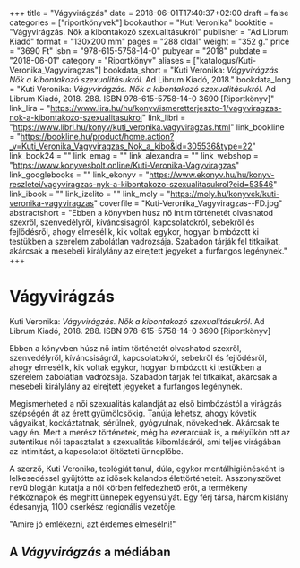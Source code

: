 +++
title = "Vágyvirágzás"
date = 2018-06-01T17:40:37+02:00
draft = false
categories = ["riportkönyvek"]
bookauthor = "Kuti Veronika"
booktitle = "Vágyvirágzás. Nők a kibontakozó szexualitásukról"
publisher = "Ad Librum Kiadó"
format = "130x200 mm"
pages = "288 oldal"
weight = "352 g."
price = "3690 Ft"
isbn = "978-615-5758-14-0"
pubyear = "2018"
pubdate = "2018-06-01"
category = "Riportkönyv"
aliases = ["katalogus/Kuti-Veronika_Vagyviragzas"]
bookdata_short = "Kuti Veronika: *Vágyvirágzás. Nők a kibontakozó szexualitásukról*. Ad Librum Kiadó, 2018."
bookdata_long = "Kuti Veronika: *Vágyvirágzás. Nők a kibontakozó szexualitásukról*. Ad Librum Kiadó, 2018. 288. ISBN 978-615-5758-14-0 3690 [Riportkönyv]"
link_lira = "https://www.lira.hu/hu/konyv/ismeretterjeszto-1/vagyviragzas-nok-a-kibontakozo-szexualitasukrol"
link_libri = "https://www.libri.hu/konyv/kuti_veronika.vagyviragzas.html"
link_bookline = "https://bookline.hu/product/home.action?_v=Kuti_Veronika_Vagyviragzas_Nok_a_kibo&id=305536&type=22"
link_book24 = ""
link_emag = ""
link_alexandra = ""
link_webshop = "https://www.konyvesbolt.online/Kuti-Veronika-Vagyviragzas"
link_googlebooks = ""
link_ekonyv = "https://www.ekonyv.hu/hu/konyv-reszletei/vagyviragzas-nyk-a-kibontakozo-szexualitasukrol?eid=53546"
link_ibook = ""
link_izelito = ""
link_moly = "https://moly.hu/konyvek/kuti-veronika-vagyviragzas"
coverfile = "Kuti-Veronika_Vagyviragzas--FD.jpg"
abstractshort = "Ebben a könyvben húsz nő intim történetét olvashatod szexről, szenvedélyről, kíváncsiságról, kapcsolatokról, sebekről és fejlődésről, ahogy elmesélik, kik voltak egykor, hogyan bimbózott ki testükben a szerelem zabolátlan vadrózsája. Szabadon tárják fel titkaikat, akárcsak a mesebeli királylány az elrejtett jegyeket a furfangos legénynek."
+++
# Vágyvirágzás

Kuti Veronika: *Vágyvirágzás. Nők a kibontakozó szexualitásukról*. Ad Librum Kiadó, 2018. 288. ISBN 978-615-5758-14-0 3690 [Riportkönyv]

Ebben a könyvben húsz nő intim történetét olvashatod szexről, szenvedélyről, kíváncsiságról, kapcsolatokról, sebekről és fejlődésről, ahogy elmesélik, kik voltak egykor, hogyan bimbózott ki testükben a szerelem zabolátlan vadrózsája. Szabadon tárják fel titkaikat, akárcsak a mesebeli királylány az elrejtett jegyeket a furfangos legénynek.



Megismerheted a női szexualitás kalandját az első bimbózástól a virágzás szépségén át az érett gyümölcsökig. Tanúja lehetsz, ahogy követik vágyaikat, kockáztatnak, sérülnek, gyógyulnak, növekednek. Akárcsak te vagy én. Mert a merész történetek, még ha ezerarcúak is, a mélyükön ott az autentikus női tapasztalat a szexualitás kibomlásáról, ami teljes virágában az intimitást, a kapcsolatot öltözteti ünneplőbe.



A szerző, Kuti Veronika, teológiát tanul, dúla, egykor mentálhigiénésként is lelkesedéssel gyűjtötte az idősek kalandos élettörténeteit. Asszonyszövet nevű blogján kutatja a női körben felfedezhető erőt, a termékeny hétköznapok és meghitt ünnepek egyensúlyát. Egy férj társa, három kislány édesanyja, 1100 cserkész regionális vezetője.

"Amire jó emlékezni, azt érdemes elmesélni!"

## A <em>Vágyvirágzás</em> a médiában
